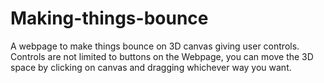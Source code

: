 # Making-things-bounce
A webpage to make things bounce on 3D canvas giving user controls. Controls are not limited to buttons on the Webpage, you can move the 3D space by clicking on canvas and dragging whichever way you want.
